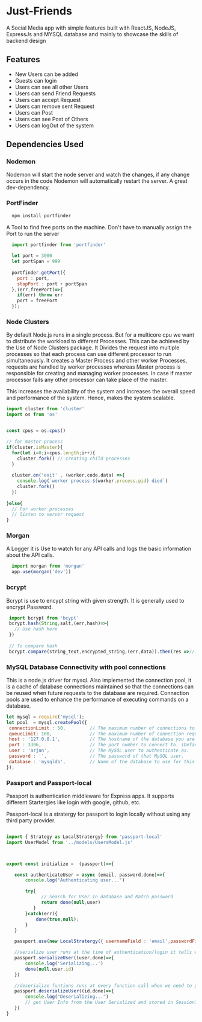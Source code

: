 # Just-Friends 

A Social Media app with simple features built with ReactJS, NodeJS, ExpressJs and MYSQL database and mainly to showcase the skills of backend design

## Features 
* New Users can be added
* Guests can login 
* Users can see all other Users
* Users can send Friend Requests
* Users can accept Request
* Users can remove sent Request
* Users can Post
* Users can see Post of Others
* Users can logOut of the system

## Dependencies Used

### Nodemon

  Nodemon will start the node server and watch the changes, if any change occurs in the code Nodemon will automatically restart the server. A great dev-dependency.

### PortFinder

```bash
  npm install portfinder
```

  A Tool to find free ports on the machine. Don't have to manually assign the Port to run the server

```javascript
  import portfinder from 'portfinder'
  
  let port = 3000
  let portSpan = 999
  
  portfinder.getPort({
    port : port,
    stopPort : port + portSpan
  },(err,freePort)=>{
    if(err) throw err
    port = freePort
  });
  ```
  
  ### Node Clusters
  By default Node.js runs in a single process. But for a multicore cpu we want to distribute the workload to different Processes. This can be achieved by the Use of Node Clusters package.
  It Divides the request into multiple processes so that each process can use different processor to run simultaneously. It creates a Master Process and other worker Processes, requests are handled by worker processes whereas Master process is responsible for creating and managing worker processes.
  In case if master processor fails any other processor can take place of the master.
  
  This increases the availability of the system and increases the overall speed and performance of the system. Hence, makes the system scalable.
  
  ```javascript
  import cluster from 'cluster'
  import os from 'os'
  

  const cpus = os.cpus()
  
  // for master process
  if(cluster.isMaster){
    for(let i=0;i<cpus.length;i++){
      cluster.fork() // creating child processes
    }
    
    cluster.on('exit' , (worker,code,data) =>{
      console.log(`worker process ${worker.process.pid} died`)
      cluster.fork()
    })
    
  }else{
    // For worker processes
    // listen to server request
  }
 
  ```
  
  
  
  ### Morgan
  A Logger it is Use to watch for any API calls and logs the basic information about the API calls.
  
  ```javascript
    import morgan from 'morgan'
    app.use(morgan('dev'))
  ```
  
 ### bcrypt 
 Bcrypt is use to encypt string with given strength. It is generally used to encrypt Password. 
 
 ```javascript
  import bcrypt from 'bcypt'
  bcrypt.hash(String,salt,(err,hash)=>{
    // Use hash here
  })
  
  // To compare hash
  bcrypt.compare(string_text,encrypted_string,(err,data)).then(res =>//...)
 ```
 
 ### MySQL Database Connectivity with pool connections
 
 This is a node.js driver for mysql. Also implemented the connection pool, it is a cache of database connections maintained so that the connections can be reused when future requests to the database are required. Connection pools are used to enhance the performance of executing commands on a database.
 
 ```javascript
 let mysql = require('mysql');
 let pool  = mysql.createPool({
  connectionLimit : 50,         // The maximum number of connections to create at once. (Default: 10)
  queueLimit: 100,              // The maximum number of connection requests the pool will queue before returning an error from getConnection. (Default: 0)
  host : '127.0.0.1',           // The hostname of the database you are connecting to. (Default: localhost)
  port : 3306,                  // The port number to connect to. (Default: 3306)
  user : 'arjun',               // The MySQL user to authenticate as.
  password : '',                // The password of that MySQL user.
  database : 'mysqldb',         // Name of the database to use for this connection.
});
 ```
 
 ### Passport and Passport-local
 Passport is authentication middleware for Express apps. It supports different Startergies like login with google, github, etc.
 
 Passport-local is a stratergy for passport to login locally without using any third party provider.
 
 ```javascript

import { Strategy as LocalStratergy} from 'passport-local'
import UserModel from '../models/UsersModel.js'



export const initialize =  (passport)=>{

    const authenticateUser = async (email, password,done)=>{
        console.log("Authenticating user...")

        try{
              // Search for User In database and Match password
              return done(null,user)
           }
        }catch(err){
            done(true,null);
        }
    }

    passport.use(new LocalStratergy({ usernameField : 'email',passwordField : 'password'},authenticateUser))

    //serialize user runs at the time of authentication/login it tells what to store in sessionID
    passport.serializeUser((user,done)=>{
        console.log('Serializing...')
        done(null,user.id)
    })

    //deserialize funtions runs at every function call when we need to get full user details 
    passport.deserializeUser((id,done)=>{
        console.log("Deserializing...")
        // get User Info from the User Serialized and stored in SessionID
    })
}
 ```
 
 
 
 
 
 
 
 
 
 
  
  
  
